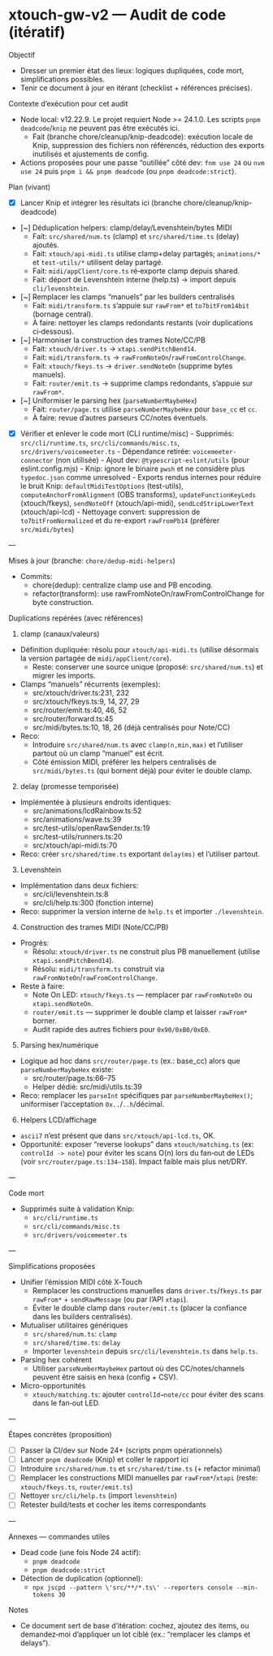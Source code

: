 # xtouch-gw-v2 — Audit de code (itératif)

Objectif
- Dresser un premier état des lieux: logiques dupliquées, code mort, simplifications possibles.
- Tenir ce document à jour en itérant (checklist + références précises).

Contexte d’exécution pour cet audit
- Node local: v12.22.9. Le projet requiert Node >= 24.1.0. Les scripts `pnpm deadcode`/`knip` ne peuvent pas être exécutés ici.
  - Fait (branche chore/cleanup/knip-deadcode): exécution locale de Knip, suppression des fichiers non référencés, réduction des exports inutilisés et ajustements de config.
- Actions proposées pour une passe “outillée” côté dev: `fnm use 24` ou `nvm use 24` puis `pnpm i && pnpm deadcode` (ou `pnpm deadcode:strict`).

Plan (vivant)
- [x] Lancer Knip et intégrer les résultats ici (branche chore/cleanup/knip-deadcode)
- [~] Déduplication helpers: clamp/delay/Levenshtein/bytes MIDI
  - Fait: `src/shared/num.ts` (clamp) et `src/shared/time.ts` (delay) ajoutés.
  - Fait: `xtouch/api-midi.ts` utilise clamp+delay partagés; `animations/*` et `test-utils/*` utilisent delay partagé.
  - Fait: `midi/appClient/core.ts` ré‑exporte clamp depuis shared.
  - Fait: déport de Levenshtein interne (help.ts) → import depuis `cli/levenshtein`.
- [~] Remplacer les clamps “manuels” par les builders centralisés
  - Fait: `midi/transform.ts` s’appuie sur `rawFrom*` et `to7bitFrom14bit` (bornage central).
  - À faire: nettoyer les clamps redondants restants (voir duplications ci‑dessous).
- [~] Harmoniser la construction des trames Note/CC/PB
  - Fait: `xtouch/driver.ts` → `xtapi.sendPitchBend14`.
  - Fait: `midi/transform.ts` → `rawFromNoteOn`/`rawFromControlChange`.
  - Fait: `xtouch/fkeys.ts` → `driver.sendNoteOn` (supprime bytes manuels).
  - Fait: `router/emit.ts` → supprime clamps redondants, s’appuie sur `rawFrom*`.
- [~] Uniformiser le parsing hex (`parseNumberMaybeHex`)
  - Fait: `router/page.ts` utilise `parseNumberMaybeHex` pour `base_cc` et `cc`.
  - À faire: revue d’autres parseurs CC/notes éventuels.
- [x] Vérifier et enlever le code mort (CLI runtime/misc)
      - Supprimés: `src/cli/runtime.ts`, `src/cli/commands/misc.ts`, `src/drivers/voicemeeter.ts`
      - Dépendance retirée: `voicemeeter-connector` (non utilisée)
      - Ajout dev: `@typescript-eslint/utils` (pour eslint.config.mjs)
      - Knip: ignore le binaire `pwsh` et ne considère plus `typedoc.json` comme unresolved
      - Exports rendus internes pour réduire le bruit Knip: `defaultMidiTestOptions` (test-utils), `computeAnchorFromAlignment` (OBS transforms), `updateFunctionKeyLeds` (xtouch/fkeys), `sendNoteOff` (xtouch/api-midi), `sendLcdStripLowerText` (xtouch/api-lcd)
      - Nettoyage convert: suppression de `to7bitFromNormalized` et du re-export `rawFromPb14` (préférer `src/midi/bytes`)

—

Mises à jour (branche: `chore/dedup-midi-helpers`)
- Commits:
  - chore(dedup): centralize clamp use and PB encoding.
  - refactor(transform): use rawFromNoteOn/rawFromControlChange for byte construction.

Duplications repérées (avec références)

1) clamp (canaux/valeurs)
- Définition dupliquée: résolu pour `xtouch/api-midi.ts` (utilise désormais la version partagée de `midi/appClient/core`).
  - Reste: conserver une source unique (proposé: `src/shared/num.ts`) et migrer les imports.
- Clamps “manuels” récurrents (exemples):
  - src/xtouch/driver.ts:231, 232
  - src/xtouch/fkeys.ts:9, 14, 27, 29
  - src/router/emit.ts:40, 46, 52
  - src/router/forward.ts:45
  - src/midi/bytes.ts:10, 18, 26 (déjà centralisés pour Note/CC)
- Reco:
  - Introduire `src/shared/num.ts` avec `clamp(n,min,max)` et l’utiliser partout où un clamp “manuel” est écrit.
  - Côté émission MIDI, préférer les helpers centralisés de `src/midi/bytes.ts` (qui bornent déjà) pour éviter le double clamp.

2) delay (promesse temporisée)
- Implémentée à plusieurs endroits identiques:
  - src/animations/lcdRainbow.ts:52
  - src/animations/wave.ts:39
  - src/test-utils/openRawSender.ts:19
  - src/test-utils/runners.ts:20
  - src/xtouch/api-midi.ts:70
- Reco: créer `src/shared/time.ts` exportant `delay(ms)` et l’utiliser partout.

3) Levenshtein
- Implémentation dans deux fichiers:
  - src/cli/levenshtein.ts:8
  - src/cli/help.ts:300 (fonction interne)
- Reco: supprimer la version interne de `help.ts` et importer `./levenshtein`.

4) Construction des trames MIDI (Note/CC/PB)
- Progrès:
  - Résolu: `xtouch/driver.ts` ne construit plus PB manuellement (utilise `xtapi.sendPitchBend14`).
  - Résolu: `midi/transform.ts` construit via `rawFromNoteOn`/`rawFromControlChange`.
- Reste à faire:
  - Note On LED: `xtouch/fkeys.ts` — remplacer par `rawFromNoteOn` ou `xtapi.sendNoteOn`.
  - `router/emit.ts` — supprimer le double clamp et laisser `rawFrom*` borner.
  - Audit rapide des autres fichiers pour `0x90/0xB0/0xE0`.

5) Parsing hex/numérique
- Logique ad hoc dans `src/router/page.ts` (ex.: base_cc) alors que `parseNumberMaybeHex` existe:
  - src/router/page.ts:66–75
  - Helper dédié: src/midi/utils.ts:39
- Reco: remplacer les `parseInt` spécifiques par `parseNumberMaybeHex()`; uniformiser l’acceptation `0x..`/`..h`/décimal.

6) Helpers LCD/affichage
- `ascii7` n’est présent que dans `src/xtouch/api-lcd.ts`, OK.
- Opportunité: exposer “reverse lookups” dans `xtouch/matching.ts` (ex: `controlId -> note`) pour éviter les scans O(n) lors du fan‑out de LEDs (voir `src/router/page.ts:134–158`). Impact faible mais plus net/DRY.

—

Code mort
- Supprimés suite à validation Knip:
  - `src/cli/runtime.ts`
  - `src/cli/commands/misc.ts`
  - `src/drivers/voicemeeter.ts`

—

Simplifications proposées
- Unifier l’émission MIDI côté X‑Touch
  - Remplacer les constructions manuelles dans `driver.ts`/`fkeys.ts` par `rawFrom*` + `sendRawMessage` (ou par l’API `xtapi`).
  - Éviter le double clamp dans `router/emit.ts` (placer la confiance dans les builders centralisés).
- Mutualiser utilitaires génériques
  - `src/shared/num.ts`: `clamp`
  - `src/shared/time.ts`: `delay`
  - Importer `levenshtein` depuis `src/cli/levenshtein.ts` dans `help.ts`.
- Parsing hex cohérent
  - Utiliser `parseNumberMaybeHex` partout où des CC/notes/channels peuvent être saisis en hexa (config + CSV).
- Micro-opportunités
  - `xtouch/matching.ts`: ajouter `controlId→note/cc` pour éviter des scans dans le fan‑out LED.

—

Étapes concrètes (proposition)
- [ ] Passer la CI/dev sur Node 24+ (scripts pnpm opérationnels)
- [ ] Lancer `pnpm deadcode` (Knip) et coller le rapport ici
- [ ] Introduire `src/shared/num.ts` et `src/shared/time.ts` (+ refactor minimal)
- [ ] Remplacer les constructions MIDI manuelles par `rawFrom*`/`xtapi` (reste: `xtouch/fkeys.ts`, `router/emit.ts`)
- [ ] Nettoyer `src/cli/help.ts` (import `levenshtein`)
- [ ] Retester build/tests et cocher les items correspondants

—

Annexes — commandes utiles
- Dead code (une fois Node 24 actif):
  - `pnpm deadcode`
  - `pnpm deadcode:strict`
- Détection de duplication (optionnel):
  - `npx jscpd --pattern \'src/**/*.ts\' --reporters console --min-tokens 30`

Notes
- Ce document sert de base d’itération: cochez, ajoutez des items, ou demandez‑moi d’appliquer un lot ciblé (ex.: “remplacer les clamps et delays”).

